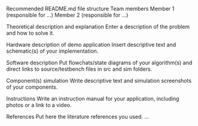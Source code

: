 Recommended README.md file structure
Team members
Member 1 (responsible for ...)
Member 2 (responsible for ...)

Theoretical description and explanation
Enter a description of the problem and how to solve it.

Hardware description of demo application
Insert descriptive text and schematic(s) of your implementation.

Software description
Put flowchats/state diagrams of your algorithm(s) and direct links to source/testbench files in src and sim folders.

Component(s) simulation
Write descriptive text and simulation screenshots of your components.

Instructions
Write an instruction manual for your application, including photos or a link to a video.

References
Put here the literature references you used.
...
